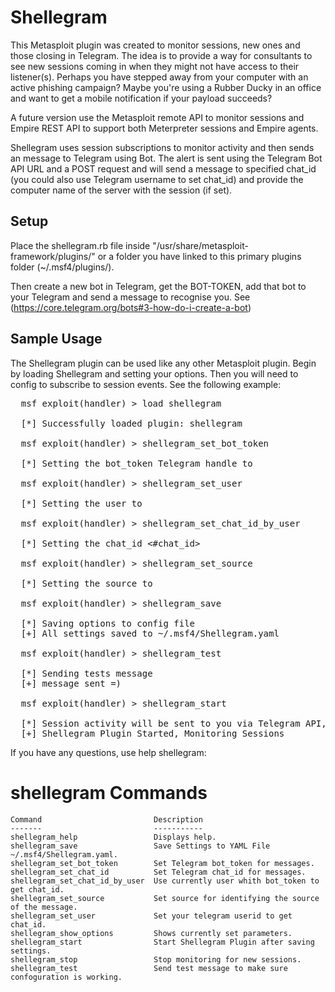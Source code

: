 # Shellegram
This Metasploit plugin was created to monitor sessions, new ones and those closing in Telegram. The idea is to provide a way for consultants to see new sessions coming in when they might not have access to their listener(s). Perhaps you have stepped away from your computer with an active phishing campaign? Maybe you're using a Rubber Ducky in an office and want to get a mobile notification if your payload succeeds?

A future version use the Metasploit remote API to monitor sessions and Empire REST API to support both Meterpreter sessions and Empire agents.

Shellegram uses session subscriptions to monitor activity and then sends an message to Telegram using Bot. The alert is sent using the Telegram Bot API URL and a POST request and will send a message to specified chat_id (you could also use Telegram username to set chat_id) and provide the computer name of the server with the session (if set).

## Setup
Place the shellegram.rb file inside "/usr/share/metasploit-framework/plugins/" or a folder you have linked to this primary plugins folder (~/.msf4/plugins/).

Then create a new bot in Telegram, get the BOT-TOKEN, add that bot to your Telegram and send a message to recognise you. See (https://core.telegram.org/bots#3-how-do-i-create-a-bot)

## Sample Usage
The Shellegram plugin can be used like any other Metasploit plugin. Begin by loading Shellegram and setting your options. Then you will need to config to subscribe to session events. See the following example:
<pre>
  msf exploit(handler) > load shellegram

  [*] Successfully loaded plugin: shellegram

  msf exploit(handler) > shellegram_set_bot_token <YOUR-BOT-TOKEN>

  [*] Setting the bot_token Telegram handle to <YOUR-BOT-TOKEN>

  msf exploit(handler) > shellegram_set_user <YOUR-USER>

  [*] Setting the user to <YOUR-USER>

  msf exploit(handler) > shellegram_set_chat_id_by_user

  [*] Setting the chat_id <#chat_id>

  msf exploit(handler) > shellegram_set_source <ANY-NAME-YOU-WANT>

  [*] Setting the source to <ANY-NAME-YOU-WANT>

  msf exploit(handler) > shellegram_save

  [*] Saving options to config file
  [+] All settings saved to ~/.msf4/Shellegram.yaml

  msf exploit(handler) > shellegram_test 

  [*] Sending tests message
  [+] message sent =)

  msf exploit(handler) > shellegram_start
  
  [*] Session activity will be sent to you via Telegram API, chat_id: <#chat_id>
  [+] Shellegram Plugin Started, Monitoring Sessions
</pre>
If you have any questions, use help shellegram:

shellegram Commands
===================

    Command                         Description
    -------                         -----------
    shellegram_help                 Displays help.
    shellegram_save                 Save Settings to YAML File ~/.msf4/Shellegram.yaml.
    shellegram_set_bot_token        Set Telegram bot_token for messages.
    shellegram_set_chat_id          Set Telegram chat_id for messages.
    shellegram_set_chat_id_by_user  Use currently user whith bot_token to get chat_id.
    shellegram_set_source           Set source for identifying the source of the message.
    shellegram_set_user             Set your telegram userid to get chat_id.
    shellegram_show_options         Shows currently set parameters.
    shellegram_start                Start Shellegram Plugin after saving settings.
    shellegram_stop                 Stop monitoring for new sessions.
    shellegram_test                 Send test message to make sure confoguration is working.

